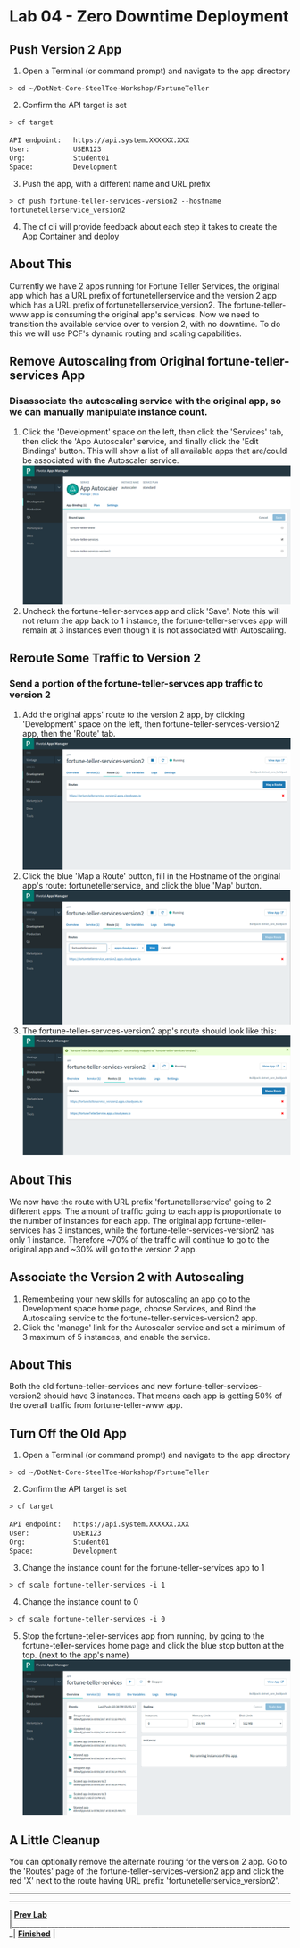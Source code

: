 [appManagerFTServiceHome]: img/appManagerFTServiceHome.png " "
[appManagerFtServiceRoute]: img/appManagerFtServiceRoute.png " "
[appManagerAutoScaleBoundApps]: img/appManagerAutoScaleBoundApps.png " "
[appManagerFTServiceV2Route]: img/appManagerFTServiceV2Route.png " "
[appManagerFTServiceV2AddRoute]: img/appManagerFTServiceV2AddRoute.png " "
[appManagerFTServiceV2RouteNew]: img/appManagerFTServiceV2RouteNew.png " "
[appManagerFTServiceV2Home]: img/appManagerFTServiceV2Home.png " "
[appManagerFtServiceStopped]: img/appManagerFtServiceStopped.png " "

# Lab 04 - Zero Downtime Deployment

## Push Version 2 App
1. Open a Terminal (or command prompt) and navigate to the app directory
```
> cd ~/DotNet-Core-SteelToe-Workshop/FortuneTeller
```
2. Confirm the API target is set
```
> cf target

API endpoint:   https://api.system.XXXXXX.XXX
User:           USER123
Org:            Student01
Space:          Development
```
3. Push the app, with a different name and URL prefix
```
> cf push fortune-teller-services-version2 --hostname fortunetellerservice_version2
```
4. The cf cli will provide feedback about each step it takes to create the App Container and deploy

## About This
Currently we have 2 apps running for Fortune Teller Services, the original app which has a URL prefix of fortunetellerservice and the version 2 app which has a URL prefix of fortunetellerservice_version2. The fortune-teller-www app is consuming the original app's services. Now we need to transition the available service over to version 2, with no downtime. To do this we will use PCF's dynamic routing and scaling capabilities.

## Remove Autoscaling from Original fortune-teller-services App
### Disassociate the autoscaling service with the original app, so we can manually manipulate instance count.
1. Click the 'Development' space on the left, then click the 'Services' tab, then click the 'App Autoscaler' service, and finally click the 'Edit Bindings' button. This will show a list of all available apps that are/could be associated with the Autoscaler service.
![alt text][appManagerAutoScaleBoundApps]
2. Uncheck the fortune-teller-servces app and click 'Save'. Note this will not return the app back to 1 instance, the fortune-teller-servces app will remain at 3 instances even though it is not associated with Autoscaling.

## Reroute Some Traffic to Version 2
### Send a portion of the fortune-teller-servces app traffic to version 2
1. Add the original apps' route to the version 2 app, by clicking 'Development' space on the left, then fortune-teller-servces-version2 app, then the 'Route' tab.
![alt text][appManagerFTServiceV2Route]
2. Click the blue 'Map a Route' button, fill in the Hostname of the original app's route: fortunetellerservice, and click the blue 'Map' button.
![alt text][appManagerFTServiceV2AddRoute]
3. The fortune-teller-servces-version2 app's route should look like this:
![alt text][appManagerFTServiceV2RouteNew]

## About This
We now have the route with URL prefix 'fortunetellerservice' going to 2 different apps. The amount of traffic going to each app is proportionate to the number of instances for each app. The original app fortune-teller-services has 3 instances, while the fortune-teller-services-version2 has only 1 instance. Therefore ~70% of the traffic will continue to go to the original app and ~30% will go to the version 2 app.

## Associate the Version 2 with Autoscaling
1. Remembering your new skills for autoscaling an app go to the Development space home page, choose Services, and Bind the Autoscaling service to the fortune-teller-services-version2 app.
2. Click the 'manage' link for the Autoscaler service and set a minimum of 3 maximum of 5 instances, and enable the service.

## About This
Both the old fortune-teller-services and new fortune-teller-services-version2 should have 3 instances. That means each app is getting 50% of the overall traffic from fortune-teller-www app.

## Turn Off the Old App
1. Open a Terminal (or command prompt) and navigate to the app directory
```
> cd ~/DotNet-Core-SteelToe-Workshop/FortuneTeller
```
2. Confirm the API target is set
```
> cf target

API endpoint:   https://api.system.XXXXXX.XXX
User:           USER123
Org:            Student01
Space:          Development
```
3. Change the instance count for the fortune-teller-services app to 1
```
> cf scale fortune-teller-services -i 1
```
4. Change the instance count to 0
```
> cf scale fortune-teller-services -i 0
```
5. Stop the fortune-teller-services app from running, by going to the fortune-teller-services home page and click the blue stop button at the top. (next to the app's name)
![alt text][appManagerFtServiceStopped]

## A Little Cleanup
You can optionally remove the alternate routing for the version 2 app. Go to the 'Routes' page of the fortune-teller-services-version2 app and click the red 'X' next to the route having URL prefix 'fortunetellerservice_version2'.


___

___
| **[Prev Lab](../Lab-04/README.md)** |_______________________________________________________________________________| **[Finished](../../README.md)** |